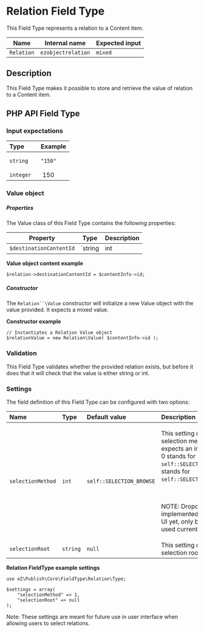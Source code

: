 # Relation Field Type

This Field Type represents a relation to a Content item.

| Name       | Internal name      | Expected input |
|------------|--------------------|----------------|
| `Relation` | `ezobjectrelation` | `mixed`        |

## Description

This Field Type makes it possible to store and retrieve the value of relation to a Content item.

## PHP API Field Type 

### Input expectations

<table>
<colgroup>
<col width="50%" />
<col width="50%" />
</colgroup>
<thead>
<tr class="header">
<th align="left">Type</th>
<th align="left">Example</th>
</tr>
</thead>
<tbody>
<tr class="odd">
<td align="left"><code>string</code></td>
<td align="left"><pre><code>&quot;150&quot;</code></pre></td>
</tr>
<tr class="even">
<td align="left"><code>integer</code></td>
<td align="left"> 150</td>
</tr>
</tbody>
</table>

### Value object

##### Properties

The Value class of this Field Type contains the following properties:

| Property                | Type              | Description                                                                                       |
|-------------------------|-------------------|---------------------------------------------------------------------------------------------------|
| `$destinationContentId` | `string|int|null` | This property will be used to store the value provided, which will represent the related content. |

**Value object content example**

```
$relation->destinationContentId = $contentInfo->id;
```

##### Constructor

The `Relation``\Value` constructor will initialize a new Value object with the value provided. It expects a mixed value.

**Constructor example**

```
// Instantiates a Relation Value object
$relationValue = new Relation\Value( $contentInfo->id );
```

### Validation

This Field Type validates whether the provided relation exists, but before it does that it will check that the value is either string or int.

### Settings

The field definition of this Field Type can be configured with two options:

<table>
<colgroup>
<col width="25%" />
<col width="25%" />
<col width="25%" />
<col width="25%" />
</colgroup>
<thead>
<tr class="header">
<th align="left">Name</th>
<th align="left">Type</th>
<th align="left">Default value</th>
<th align="left">Description</th>
</tr>
</thead>
<tbody>
<tr class="odd">
<td align="left"><code>selectionMethod</code></td>
<td align="left"><code>int</code></td>
<td align="left"><code>self::SELECTION_BROWSE</code></td>
<td align="left"><p>This setting defines the selection method. It expects an integer (0/1). 0 stands for <code>self::SELECTION_BROWSE</code>, 1 stands for <code>self::SELECTION_DROPDOWN</code>.</p>
<p> </p>
<div>
<div>
<p>NOTE: Dropdown not implemented in Platform UI yet, only browse is used currently.</p>
</div>
</div></td>
</tr>
<tr class="even">
<td align="left"><code>selectionRoot</code></td>
<td align="left"><code>string</code></td>
<td align="left"><code>null</code></td>
<td align="left">This setting defines the selection root.</td>
</tr>
</tbody>
</table>

**Relation FieldType example settings**

```
use eZ\Publish\Core\FieldType\Relation\Type;

$settings = array(
    "selectionMethod" => 1,
    "selectionRoot" => null
);
```

Note: These settings are meant for future use in user interface when allowing users to select relations.

 

 


